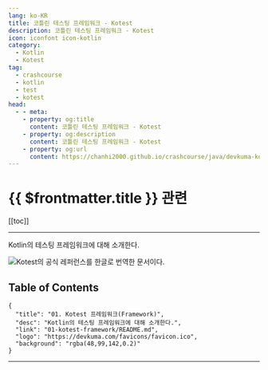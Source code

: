 ```yaml
---
lang: ko-KR
title: 코틀린 테스팅 프레임워크 - Kotest
description: 코틀린 테스팅 프레임워크 - Kotest
icon: iconfont icon-kotlin
category: 
  - Kotlin
  - Kotest
tag: 
  - crashcourse
  - kotlin
  - test
  - kotest
head:
  - - meta:
    - property: og:title
      content: 코틀린 테스팅 프레임워크 - Kotest
    - property: og:description
      content: 코틀린 테스팅 프레임워크 - Kotest
    - property: og:url
      content: https://chanhi2000.github.io/crashcourse/java/devkuma-kotest/
---
```


# {{ $frontmatter.title }} 관련

[[toc]]

---

<SiteInfo
  name="코틀린 테스팅 프레임워크 - Kotest"
  desc="Kotlin의 테스팅 프레임워크에 대해 소개한다."
  url="https://devkuma.com/docs/kotest/"
  logo="https://devkuma.com/favicons/favicon.ico"
  preview="https://devkuma.com/docs/kotest/kotest-logo.png" />

Kotlin의 테스팅 프레임워크에 대해 소개한다.

![Kotest의 [<FontIcon icon="fas fa-globe"/>공식 레퍼런스](https://kotest.io/)를 한글로 번역한 문서이다.](https://devkuma.com/docs/kotest/kotest-logo.png)

## Table of Contents

```component VPCard
{
  "title": "01. Kotest 프레임워크(Framework)",
  "desc": "Kotlin의 테스팅 프레임워크에 대해 소개한다.",
  "link": "01-kotest-framework/README.md",
  "logo": "https://devkuma.com/favicons/favicon.ico",
  "background": "rgba(48,99,142,0.2)"
}
```

---
